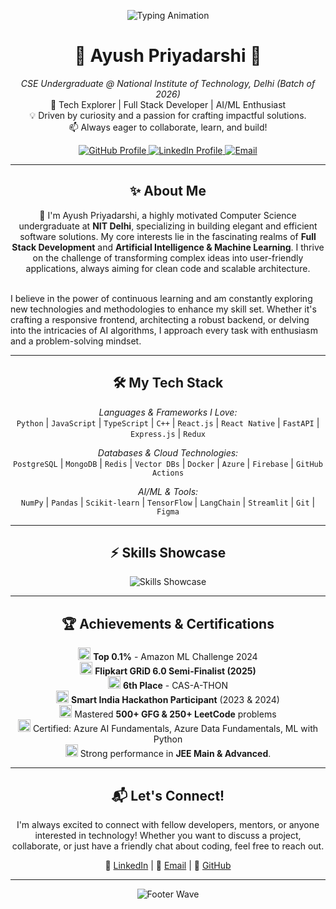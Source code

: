 <!-- Section: Header with Typing Animation -->
 <p align="center">
  <img src="https://readme-typing-svg.demolab.com/?lines=Hello%20World!%20I'm%20Ayush%20Priyadarshi;Building%20Dreams%20with%20Code%20💻;Passionate%20about%20AI%20%26%20Full%20Stack;Let's%20Connect!%20👋&center=true&size=32&color=000080&pause=1000" alt="Typing Animation" />
</p>



<!-- Section: Introduction & About Me -->
<h1 align="center">🌟 Ayush Priyadarshi 🌟</h1>
<p align="center">
  <em>CSE Undergraduate @ National Institute of Technology, Delhi (Batch of 2026)</em><br/>
  🚀 Tech Explorer | Full Stack Developer | AI/ML Enthusiast<br/>
  💡 Driven by curiosity and a passion for crafting impactful solutions.<br/>
  📫 Always eager to collaborate, learn, and build!
</p>

<!-- Section: Quick Intro / Highlights -->
<div align="center">
  <a href="https://github.com/geekAyush123">
    <img src="https://img.shields.io/badge/GitHub-geekAyush123-informational?style=flat&logo=github&logoColor=white" alt="GitHub Profile"/>
  </a>
  <a href="https://www.linkedin.com/in/ayush-priyadarshi-9481b9282/">
    <img src="https://img.shields.io/badge/LinkedIn-AyushPriyadarshi-blue?style=flat&logo=linkedin&logoColor=white" alt="LinkedIn Profile"/>
  </a>
  <a href="mailto:ayushpriye2105@gmail.com">
    <img src="https://img.shields.io/badge/Email-ayushpriye2105@gmail.com-lightgray?style=flat&logo=gmail&logoColor=red" alt="Email"/>
  </a>
</div>

---

<!-- Section: About Me (More Detailed) -->
<h2 align="center">✨ About Me</h2>

<p align="center">
  👋 I'm Ayush Priyadarshi, a highly motivated Computer Science undergraduate at <strong>NIT Delhi</strong>, specializing in building elegant and efficient software solutions. My core interests lie in the fascinating realms of <strong>Full Stack Development</strong> and <strong>Artificial Intelligence & Machine Learning</strong>. I thrive on the challenge of transforming complex ideas into user-friendly applications, always aiming for clean code and scalable architecture.<br/><br/>
  
  I believe in the power of continuous learning and am constantly exploring new technologies and methodologies to enhance my skill set. Whether it's crafting a responsive frontend, architecting a robust backend, or delving into the intricacies of AI algorithms, I approach every task with enthusiasm and a problem-solving mindset.
</p>

---

<!-- Section: Skills - Categorized -->
<h2 align="center">🛠️ My Tech Stack</h2>

<p align="center">
  <em>Languages & Frameworks I Love:</em><br/>
  <code>Python</code> | <code>JavaScript</code> | <code>TypeScript</code> | <code>C++</code> | <code>React.js</code> | <code>React Native</code> | <code>FastAPI</code> | <code>Express.js</code> | <code>Redux</code>
</p>

<p align="center">
  <em>Databases & Cloud Technologies:</em><br/>
  <code>PostgreSQL</code> | <code>MongoDB</code> | <code>Redis</code> | <code>Vector DBs</code> | <code>Docker</code> | <code>Azure</code> | <code>Firebase</code> | <code>GitHub Actions</code>
</p>

<p align="center">
  <em>AI/ML & Tools:</em><br/>
  <code>NumPy</code> | <code>Pandas</code> | <code>Scikit-learn</code> | <code>TensorFlow</code> | <code>LangChain</code> | <code>Streamlit</code> | <code>Git</code> | <code>Figma</code>
</p>

---

<!-- Section: Visual Skills Showcase -->
<h2 align="center">⚡ Skills Showcase</h2>

<p align="center">
  <!-- Using skillicons.dev for a dynamic and attractive skill representation -->
  <img src="https://skillicons.dev/icons?i=python,cpp,js,ts,react,redux,fastapi,express,html,css,tailwind,materialui,postgres,mongodb,docker,azure,git,figma,githubactions,firebase,tensorflow,sklearn,langchain,nextjs,vscode,linux&perline=8" alt="Skills Showcase" />
</p>

---

<!-- Section: Achievements & Recognitions -->
<h2 align="center">🏆 Achievements & Certifications</h2>

<p align="center">
  <img src="https://custom-icon-set.iconify.design/fluent-mdl2/trophy.svg" width="20px"/> <strong>Top 0.1%</strong> - Amazon ML Challenge 2024<br/>
  <img src="https://custom-icon-set.iconify.design/tabler/trophy.svg" width="20px"/> <strong>Flipkart GRiD 6.0 Semi-Finalist (2025)</strong><br/>
  <img src="https://custom-icon-set.iconify.design/carbon/trophy.svg" width="20px"/> <strong>6th Place</strong> - CAS-A-THON<br/>
  <img src="https://custom-icon-set.iconify.design/mi/award.svg" width="20px"/> <strong>Smart India Hackathon Participant</strong> (2023 & 2024)<br/>
  <img src="https://custom-icon-set.iconify.design/iconoir/code-checking-script.svg" width="20px"/> Mastered <strong>500+ GFG & 250+ LeetCode</strong> problems<br/>
  <img src="https://custom-icon-set.iconify.design/clarity/certificate-solid.svg" width="20px"/> Certified: Azure AI Fundamentals, Azure Data Fundamentals, ML with Python<br/>
  <img src="https://custom-icon-set.iconify.design/logos/jugendforum-lange-eiche.svg" width="20px"/> Strong performance in <strong>JEE Main & Advanced</strong>.
</p>

---

<!-- Section: Call to Action / Connect -->
<h2 align="center">📬 Let's Connect!</h2>

<p align="center">
  I'm always excited to connect with fellow developers, mentors, or anyone interested in technology! Whether you want to discuss a project, collaborate, or just have a friendly chat about coding, feel free to reach out.
</p>
<p align="center">
  🔗 <a href="https://www.linkedin.com/in/ayush-priyadarshi-9481b9282/" target="_blank">LinkedIn</a> | 📧 <a href="mailto:ayushpriye2105@gmail.com">Email</a> | 🚀 <a href="https://github.com/geekAyush123" target="_blank">GitHub</a>
</p>

---

<!-- Section: Footer - Dynamic Wave/Design -->
<div align="center">
  <img src="https://capsule-render.vercel.app/api?type=wave&color=0:58A6FF,100:41D1FF&height=150§ion=footer&text=Keep+Exploring%2C+Keep+Building+%F0%9F%92%BB&fontAlign=8&fontSize=24" alt="Footer Wave"/>
</div>
